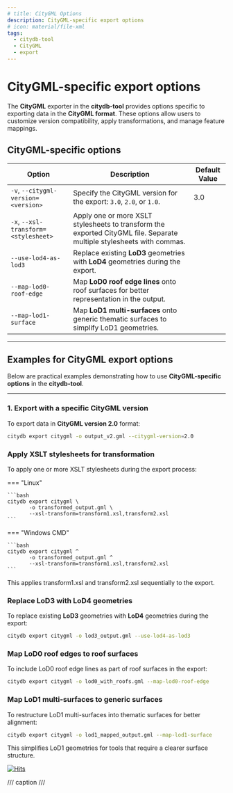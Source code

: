 ```yaml
---
# title: CityGML Options
description: CityGML-specific export options
# icon: material/file-xml
tags:
  - citydb-tool
  - CityGML
  - export
---
```


# CityGML-specific export options

The **CityGML** exporter in the **citydb-tool** provides options specific to exporting data in the **CityGML format**. These options allow users to customize version compatibility, apply transformations, and manage feature mappings.

## CityGML-specific options

| Option                                | Description                                                                                          | Default Value |
|---------------------------------------|------------------------------------------------------------------------------------------------------|---------------|
| `-v`, `--citygml-version=<version>`   | Specify the CityGML version for the export: `3.0`, `2.0`, or `1.0`.                                  | 3.0           |
| `-x`, `--xsl-transform=<stylesheet>`  | Apply one or more XSLT stylesheets to transform the exported CityGML file. Separate multiple stylesheets with commas. |               |
| `--use-lod4-as-lod3`                  | Replace existing **LoD3** geometries with **LoD4** geometries during the export.                     |               |
| `--map-lod0-roof-edge`                | Map **LoD0 roof edge lines** onto roof surfaces for better representation in the output.             |               |
| `--map-lod1-surface`                  | Map **LoD1 multi-surfaces** onto generic thematic surfaces to simplify LoD1 geometries.              |               |

---

## Examples for CityGML export options

Below are practical examples demonstrating how to use **CityGML-specific options** in the **citydb-tool**.

---

### 1. Export with a specific CityGML version

To export data in **CityGML version 2.0** format:

```bash
citydb export citygml -o output_v2.gml --citygml-version=2.0
```

### Apply XSLT stylesheets for transformation

To apply one or more XSLT stylesheets during the export process:

=== "Linux"

    ```bash
    citydb export citygml \
           -o transformed_output.gml \
           --xsl-transform=transform1.xsl,transform2.xsl
    ```
=== "Windows CMD"

    ```bash
    citydb export citygml ^
           -o transformed_output.gml ^
           --xsl-transform=transform1.xsl,transform2.xsl
    ```

This applies transform1.xsl and transform2.xsl sequentially to the export.

### Replace LoD3 with LoD4 geometries

To replace existing **LoD3** geometries with **LoD4** geometries during the export:

```bash
citydb export citygml -o lod3_output.gml --use-lod4-as-lod3
```

### Map LoD0 roof edges to roof surfaces

To include LoD0 roof edge lines as part of roof surfaces in the export:

```bash
citydb export citygml -o lod0_with_roofs.gml --map-lod0-roof-edge
```

### Map LoD1 multi-surfaces to generic surfaces

To restructure LoD1 multi-surfaces into thematic surfaces for better alignment:

```bash
citydb export citygml -o lod1_mapped_output.gml --map-lod1-surface
```

This simplifies LoD1 geometries for tools that require a clearer surface structure.

[![Hits](https://hits.seeyoufarm.com/api/count/incr/badge.svg?url=https%3A%2F%2F3dcitydb.github.io%2F3dcitydb-mkdocs%2Fcitydb-tool%2Fexport_citygml%2F&count_bg=%2379C83D&title_bg=%23555555&icon=&icon_color=%23E7E7E7&title=Visitors&edge_flat=false)](https://hits.seeyoufarm.com/#history)

/// caption
///
